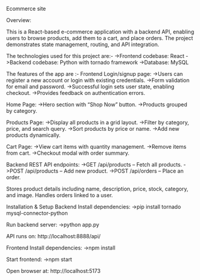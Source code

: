 Ecommerce site

Overview:

This is a React-based e-commerce application with a backend API, enabling users to browse products, add them to a cart, and place orders. The project demonstrates state management, routing, and API integration.

The technologies used for this project are:- 
->Frontend codebase: React 
->Backend codebase: Python with tornado framework 
->Database: MySQL

The features of the app are :-
Frontend
Login/signup page:
->Users can register a new account or login with existing credentials.
->Form validation for email and password.
->Successful login sets user state, enabling checkout.
->Provides feedback on authentication errors.

Home Page:
->Hero section with “Shop Now” button.
->Products grouped by category.

Products Page:
->Display all products in a grid layout.
->Filter by category, price, and search query.
->Sort products by price or name.
->Add new products dynamically.

Cart Page:
->View cart items with quantity management.
->Remove items from cart.
->Checkout modal with order summary.

Backend
REST API endpoints:
->GET /api/products – Fetch all products.
->POST /api/products – Add new product.
->POST /api/orders – Place an order.

Stores product details including name, description, price, stock, category, and image.
Handles orders linked to a user.

Installation & Setup
Backend
Install dependencies:
->pip install tornado mysql-connector-python

Run backend server:
->python app.py

API runs on: http://localhost:8888/api/

Frontend
Install dependencies:
->npm install

Start frontend:
->npm start

Open browser at: http://localhost:5173
